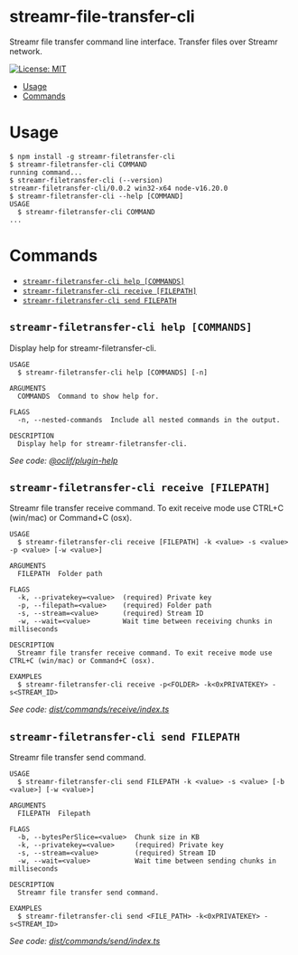 streamr-file-transfer-cli
=================

Streamr file transfer command line interface. Transfer files over Streamr network.

[![License: MIT](https://img.shields.io/badge/License-MIT-yellow.svg)](https://opensource.org/licenses/MIT)


<!-- toc -->
* [Usage](#usage)
* [Commands](#commands)
<!-- tocstop -->
# Usage
<!-- usage -->
```sh-session
$ npm install -g streamr-filetransfer-cli
$ streamr-filetransfer-cli COMMAND
running command...
$ streamr-filetransfer-cli (--version)
streamr-filetransfer-cli/0.0.2 win32-x64 node-v16.20.0
$ streamr-filetransfer-cli --help [COMMAND]
USAGE
  $ streamr-filetransfer-cli COMMAND
...
```
<!-- usagestop -->
# Commands
<!-- commands -->
* [`streamr-filetransfer-cli help [COMMANDS]`](#streamr-filetransfer-cli-help-commands)
* [`streamr-filetransfer-cli receive [FILEPATH]`](#streamr-filetransfer-cli-receive-filepath)
* [`streamr-filetransfer-cli send FILEPATH`](#streamr-filetransfer-cli-send-filepath)

## `streamr-filetransfer-cli help [COMMANDS]`

Display help for streamr-filetransfer-cli.

```
USAGE
  $ streamr-filetransfer-cli help [COMMANDS] [-n]

ARGUMENTS
  COMMANDS  Command to show help for.

FLAGS
  -n, --nested-commands  Include all nested commands in the output.

DESCRIPTION
  Display help for streamr-filetransfer-cli.
```

_See code: [@oclif/plugin-help](https://github.com/oclif/plugin-help/blob/v5.2.9/src/commands/help.ts)_

## `streamr-filetransfer-cli receive [FILEPATH]`

Streamr file transfer receive command. To exit receive mode use CTRL+C (win/mac) or Command+C (osx).

```
USAGE
  $ streamr-filetransfer-cli receive [FILEPATH] -k <value> -s <value> -p <value> [-w <value>]

ARGUMENTS
  FILEPATH  Folder path

FLAGS
  -k, --privatekey=<value>  (required) Private key
  -p, --filepath=<value>    (required) Folder path
  -s, --stream=<value>      (required) Stream ID
  -w, --wait=<value>        Wait time between receiving chunks in milliseconds

DESCRIPTION
  Streamr file transfer receive command. To exit receive mode use CTRL+C (win/mac) or Command+C (osx).

EXAMPLES
  $ streamr-filetransfer-cli receive -p<FOLDER> -k<0xPRIVATEKEY> -s<STREAM_ID>
```

_See code: [dist/commands/receive/index.ts](https://github.com/streamr-dev/streamr-filetransfer-cli/blob/v0.0.2/dist/commands/receive/index.ts)_

## `streamr-filetransfer-cli send FILEPATH`

Streamr file transfer send command.

```
USAGE
  $ streamr-filetransfer-cli send FILEPATH -k <value> -s <value> [-b <value>] [-w <value>]

ARGUMENTS
  FILEPATH  Filepath

FLAGS
  -b, --bytesPerSlice=<value>  Chunk size in KB
  -k, --privatekey=<value>     (required) Private key
  -s, --stream=<value>         (required) Stream ID
  -w, --wait=<value>           Wait time between sending chunks in milliseconds

DESCRIPTION
  Streamr file transfer send command.

EXAMPLES
  $ streamr-filetransfer-cli send <FILE_PATH> -k<0xPRIVATEKEY> -s<STREAM_ID>
```

_See code: [dist/commands/send/index.ts](https://github.com/streamr-dev/streamr-filetransfer-cli/blob/v0.0.2/dist/commands/send/index.ts)_
<!-- commandsstop -->
